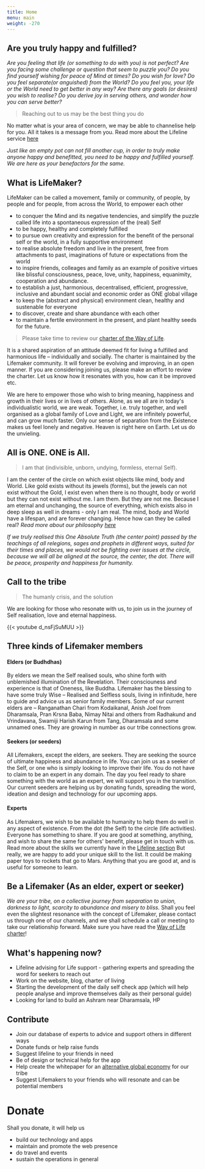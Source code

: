 ```yaml
---
title: Home
menu: main
weight: -270
---
```

## Are you truly happy and fulfilled?

*Are you feeling that life (or something to do with you) is not perfect? Are you facing some challenge or question that seem to puzzle you? Do you find yourself wishing for peace of Mind at times? Do you wish for love? Do you feel separate(or anguished) from the World? Do you feel you, your life or the World need to get better in any way? Are there any goals (or desires) you wish to realise? Do you derive joy in serving others, and wonder how you can serve better?* 

> Reaching out to us may be the best thing you do

No matter what is your area of concern, we may be able to channelise help for you. All it takes is a message from you. Read more about the Lifeline service [here](/lifeline)

*Just like an empty pot can not fill another cup, in order to truly make anyone happy and benefitted, you need to be happy and fulfilled yourself. We are here as your benefactors for the same.*

## What is LifeMaker?

LifeMaker can be called a movement, family or community, of people, by people and for people, from across the World, to empower each other 

- to conquer the Mind and its negative tendencies, and simplify the puzzle called life into a spontaneous expression of the (real) Self
- to be happy, healthy and completely fulfilled
- to pursue own creativity and expression for the benefit of the personal self or the world, in a fully supportive environment
- to realise absolute freedom and live in the present, free from attachments to past, imaginations of future or expectations from the world
- to inspire friends, colleages and family as an example of positive virtues like blissful consciousness, peace, love, unity, happiness, equanimity, cooperation and abundance.
- to establish a just, harmonious, decentralised, efficient, progressive, inclusive and abundant social and economic order as ONE global village
- to keep the (abstract and physical) environment clean, healthy and sustenable for everyone
- to discover, create and share abundance with each other
- to maintain a fertile environment in the present, and plant healthy seeds for the future.

> Please take time to review our [charter of the Way of Life](https://docs.google.com/document/d/18AtEj2GhpBe9REYUvQ999nMklHZq1RohGEOhM0OhqQ0).

It is a shared aspiration of an attitude deemed fit for living a fulfilled and harmonious life – individually and socially. The charter is maintained by the Lifemaker community. It will forever be evolving and improving, in an open manner. If you are considering joining us, please make an effort to review the charter. Let us know how it resonates with you, how can it be improved etc.

We are here to empower those who wish to bring meaning, happiness and growth in their lives or in lives of others. Alone, as we all are in today's individualistic world, we are weak. Together, i.e. truly together, and well organised as a global family of Love and Light, we are infinitely powerful, and can grow much faster. Only our sense of separation from the Existence makes us feel lonely and negative. Heaven is right here on Earth. Let us do the unvieling.

## All is ONE. ONE is All.

> I am that (indivisible, unborn, undying, formless, eternal Self). 

I am the center of the circle on which exist objects like mind, body and World. Like gold exists without its jewels (forms), but the jewels can not exist without the Gold, I exist even when there is no thought, body or world but they can not exist without me. I am them. But they are not me. Because I am eternal and unchanging, the source of everything, which exists also in deep sleep as well in dreams - only I am real. The mind, body and World have a lifespan, and are forever changing. Hence how can they be called real? *Read more about our philosophy [here](/philosophy)*

*If we truly realised this One Absolute Truth (the center point) passed by the teachings of all relegions, sages and prophets in different ways, suited for their times and places, we would not be fighting over issues at the circle, because we will all be aligned at the source, the center, the dot. There will be peace, prosperity and happiness for humanity.*

## Call to the tribe

> The humanly crisis, and the solution

We are looking for those who resonate with us, to join us in the journey of Self realisation, love and eternal happiness.

{{< youtube d_nsFjSuMUU >}}

## Three kinds of Lifemaker members
#### Elders (or Budhdhas)

By elders we mean the Self realised souls, who shine forth with unblemished illumination of the Revelation. Their consciouness and experience is that of Oneness, like Buddha. Lifemaker has the blessing to have some truly Wise – Realised and Selfless souls, living in infinitude, here to guide and advice us as senior family members. Some of our current elders are – Ranganathan Chari from Kodaikanal, Anish Joel from Dharamsala, Pran Krsna Baba, Nimay Nitai and others from Radhakund and Vrindavana, Swamiji Harish Karun from Tang, Dharamsala and some unnamed ones. They are growing in number as our tribe connections grow.

#### Seekers (or seeders)
All Lifemakers, except the elders, are seekers. They are seeking the source of ultimate happiness and abundance in life. 
You can join us as a seeker of the Self, or one who is simply looking to improve their life. You do not have to claim to be an expert in any domain. The day you feel ready to share something with the world as an expert, we will support you in the transition. Our current seeders are helping us by donating funds, spreading the word, ideation and design and technology for our upcoming apps.

#### Experts
As Lifemakers, we wish to be available to humanity to help them do well in any aspect of existence. From the dot (the Self) to the circle (life activities). Everyone has something to share. If you are good at something, anything, and wish to share the same for others' benefit, please get in touch with us. Read more about the skills we currently have in the [Lifeline section](/lifeline) But really, we are happy to add your unique skill to the list. It could be making paper toys to rockets that go to Mars. Anything that you are good at, and is useful for someone to learn.


## Be a Lifemaker (As an elder, expert or seeker)
*We are your tribe, on a collective journey from separation to union, darkness to light, scarcity to abundance and misery to bliss.* 
Shall you feel even the slightest resonance with the concept of Lifemaker, please contact us through one of our channels, and we shall schedule a call or meeting to take our relationship forward. Make sure you have read the [Way of Life charter](https://docs.google.com/document/d/1c3aAmHibXATFHTdiPUtU5l72mDubB-R3TiBNY0G7G-g/edit?ts=5a3edc29)!


## What's happening now?

* Lifeline advising for Life support - gathering experts and spreading the word for seekers to reach out
* Work on the website, blog, charter of living
* Starting the development of the daily self check app (which will help people analyse and improve themselves daily as their personal guide)
* Looking for land to build an Ashram near Dharamsala, HP

## Contribute
* Join our database of experts to advice and support others in different ways
* Donate funds or help raise funds
* Suggest lifeline to your friends in need
* Be of design or technical help for the app
* Help create the whitepaper for an [alternative global economy](/economy) for our tribe
* Suggest Lifemakers to your friends who will resonate and can be potential members 

# Donate

Shall you donate, it will help us 

- build our technology and apps
- maintain and promote the web presence
- do travel and events
- sustain the operations in general

